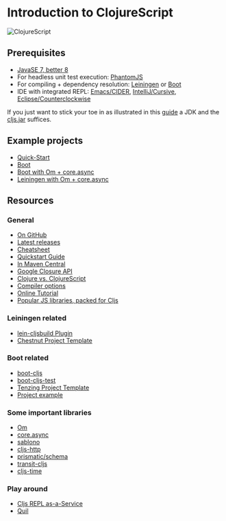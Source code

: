 # Introduction to ClojureScript

![ClojureScript](https://github.com/friemen/cugb/blob/master/cljsintro/cljs-logo.png)

## Prerequisites
* [JavaSE 7, better 8](http://www.oracle.com/technetwork/java/javase/downloads/index.html)
* For headless unit test execution: [PhantomJS](http://phantomjs.org/)
* For compiling + dependency resolution: [Leiningen](http://leiningen.org/) or [Boot](http://boot-clj.com/)
* IDE with integrated REPL: [Emacs/CIDER](https://github.com/clojure-emacs/cider), [IntelliJ/Cursive](https://cursiveclojure.com/), [Eclipse/Counterclockwise](http://doc.ccw-ide.org/documentation.html)

If you just want to stick your toe in as illustrated in this [guide](https://github.com/clojure/clojurescript/wiki/Quick-Start) a JDK and the [cljs.jar](https://github.com/clojure/clojurescript/releases) suffices.


## Example projects

* [Quick-Start](https://github.com/friemen/cugb/tree/master/cljsintro/1-cljs-quickstart)
* [Boot](https://github.com/friemen/cugb/tree/master/cljsintro/2-boot)
* [Boot with Om + core.async](https://github.com/friemen/cugb/tree/master/cljsintro/3-boot-om-core-async)
* [Leiningen with Om + core.async](https://github.com/friemen/zackzack)


## Resources

### General
* [On GitHub](https://github.com/clojure/clojurescript)
* [Latest releases](https://github.com/clojure/clojurescript/releases)
* [Cheatsheet](http://cljs.info/cheatsheet/)
* [Quickstart Guide](https://github.com/clojure/clojurescript/wiki/Quick-Start)
* [In Maven Central](http://search.maven.org/#search|ga|1|clojurescript)
* [Google Closure API](https://google.github.io/closure-library/api/)
* [Clojure vs. ClojureScript](https://github.com/clojure/clojurescript/wiki/Differences-from-Clojure)
* [Compiler options](https://github.com/clojure/clojurescript/wiki/Compiler-Options)
* [Online Tutorial](https://www.niwi.nz/cljs-workshop)
* [Popular JS libraries, packed for Cljs](http://cljsjs.github.io/)

### Leiningen related
* [lein-cljsbuild Plugin](https://github.com/emezeske/lein-cljsbuild)
* [Chestnut Project Template](https://github.com/plexus/chestnut)

### Boot related
* [boot-cljs](https://github.com/adzerk-oss/boot-cljs)
* [boot-cljs-test](https://github.com/infracanophile/boot-cljs-test)
* [Tenzing Project Template](https://github.com/martinklepsch/tenzing)
* [Project example](https://github.com/adzerk-oss/boot-cljs-example)

### Some important libraries
* [Om](https://github.com/omcljs/om)
* [core.async](https://github.com/clojure/core.async)
* [sablono](https://github.com/r0man/sablono)
* [cljs-http](https://github.com/r0man/cljs-http)
* [prismatic/schema](https://github.com/Prismatic/schema)
* [transit-cljs](https://github.com/cognitect/transit-cljs)
* [cljs-time](https://github.com/andrewmcveigh/cljs-time)

### Play around
* [Cljs REPL as-a-Service](http://himera.herokuapp.com/index.html)
* [Quil](http://quil.info/)

